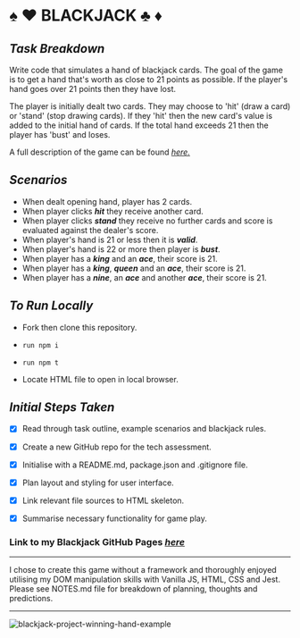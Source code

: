 # ♠ ♥ BLACKJACK ♣ ♦

## _Task Breakdown_

Write code that simulates a hand of blackjack cards. The goal of the game is to get a hand that's worth as close to 21 points as possible. If the player's hand goes over 21 points then they have lost.

The player is initially dealt two cards. They may choose to 'hit' (draw a card) or 'stand' (stop drawing cards). If they 'hit' then the new card's value is added to the initial hand of cards. If the total hand exceeds 21 then the player has 'bust' and loses.

A full description of the game can be found _[here.](https://en.wikipedia.org/wiki/Blackjack)_

## _Scenarios_

- When dealt opening hand, player has 2 cards.
- When player clicks **_hit_** they receive another card.
- When player clicks **_stand_** they receive no further cards and score is evaluated against the dealer's score.
- When player's hand is 21 or less then it is **_valid_**.
- When player's hand is 22 or more then player is **_bust_**.
- When player has a **_king_** and an **_ace_**, their score is 21.
- When player has a **_king_**, **_queen_** and an **_ace_**, their score is 21.
- When player has a **_nine_**, an **_ace_** and another **_ace_**, their score is 21.

## _To Run Locally_

- Fork then clone this repository.

- `run npm i`

- `run npm t`

- Locate HTML file to open in local browser.

## _Initial Steps Taken_

- [x] Read through task outline, example scenarios and blackjack rules.
- [x] Create a new GitHub repo for the tech assessment.
- [x] Initialise with a README.md, package.json and .gitignore file.
- [x] Plan layout and styling for user interface.
- [x] Link relevant file sources to HTML skeleton.
- [x] Summarise necessary functionality for game play.


### Link to my Blackjack GitHub Pages _[here](https://felicityrc.github.io/blackjack-project/)_

---
I chose to create this game without a framework and thoroughly enjoyed utilising my DOM manipulation skills with Vanilla JS, HTML, CSS and Jest. Please see NOTES.md file for breakdown of planning, thoughts and predictions.

---

![blackjack-project-winning-hand-example](https://user-images.githubusercontent.com/108304095/211205839-fde5d09f-ea8a-4604-9454-6c750ac98cd3.png)
